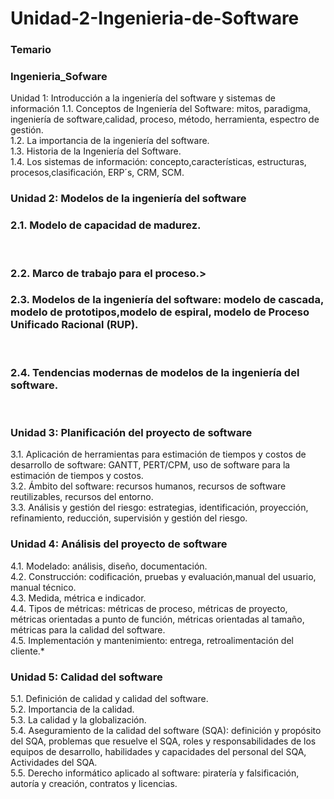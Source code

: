 # Unidad-2-Ingenieria-de-Software
<h3>Temario</h3>
<h3>Ingenieria_Sofware</h3>
Unidad 1: Introducción a la ingeniería del software y sistemas de información
1.1. Conceptos de Ingeniería del Software: mitos, paradigma, ingeniería de software,calidad, proceso, método, herramienta, espectro de gestión.
<br />
1.2. La importancia de la ingeniería del software.
<br />
1.3. Historia de la Ingeniería del Software.
<br />
1.4. Los sistemas de información: concepto,características, estructuras, procesos,clasificación, ERP´s, CRM, SCM.
<br />

<h3>Unidad 2: Modelos de la ingeniería del software</h3>
<h3>2.1. Modelo de capacidad de madurez.</h3>
<br />
<h3>2.2. Marco de trabajo para el proceso.></h3
<br />
<h3>2.3. Modelos de la ingeniería del software: modelo de cascada, modelo de prototipos,modelo de espiral, modelo de Proceso Unificado Racional (RUP).</h3>
<br />
<h3>2.4. Tendencias modernas de modelos de la ingeniería del software.</h3>
<br />

<h3>Unidad 3: Planificación del proyecto de software</h3>
3.1. Aplicación de herramientas para estimación de tiempos y costos de desarrollo de software: GANTT, PERT/CPM, uso de software para la estimación de tiempos y costos.
<br />
3.2. Ámbito del software: recursos humanos, recursos de software reutilizables, recursos del entorno.
<br />
3.3. Análisis y gestión del riesgo: estrategias, identificación, proyección, refinamiento, reducción, supervisión y gestión del riesgo.
<br />

<h3>Unidad 4: Análisis del proyecto de software</h3>
4.1. Modelado: análisis, diseño, documentación.
<br />
4.2. Construcción: codificación, pruebas y evaluación,manual del usuario, manual técnico.
<br />
4.3. Medida, métrica e indicador.
<br />
4.4. Tipos de métricas: métricas de proceso, métricas de proyecto, métricas orientadas a punto de función, métricas orientadas al tamaño, métricas para la calidad del software.
<br />
4.5. Implementación y mantenimiento: entrega, retroalimentación del cliente.*

<h3>Unidad 5: Calidad del software</h3>
5.1. Definición de calidad y calidad del software.
<br />
5.2. Importancia de la calidad.
<br />
5.3. La calidad y la globalización.
<br />
5.4. Aseguramiento de la calidad del software (SQA): definición y propósito del SQA, problemas que resuelve el SQA, roles y responsabilidades de los equipos de desarrollo, habilidades y capacidades del personal del SQA, Actividades del SQA.
<br />
5.5. Derecho informático aplicado al software: piratería y falsificación, autoría y creación, contratos y licencias.
